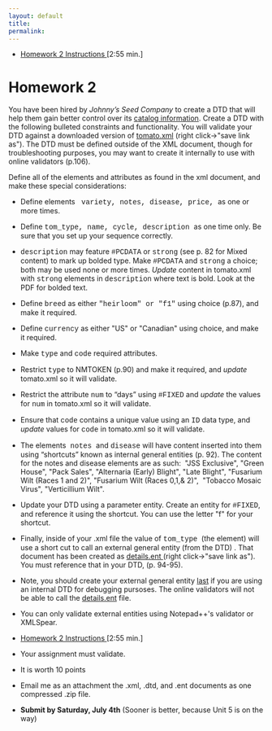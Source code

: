 ```yaml
---
layout: default
title: 
permalink:
---
```


- [Homework 2 Instructions ](https://youtu.be/aa37GLCmwdc) [2:55 min.]

<h1> Homework 2</h1>

You  have been hired by _Johnny&rsquo;s Seed Company_ to create a DTD that will help them gain better control over its [catalog  information](http://www.albany.edu/~mwolfe/ist538/homework/hw2/catalog.pdf).  Create a DTD with the following bulleted constraints and functionality. You will validate your DTD against a downloaded version of [tomato.xml](http://www.albany.edu/~mwolfe/ist538/homework/hw2/tomato.xml) (right click-&gt;&quot;save link as&quot;). The DTD must be defined outside of the XML document, though for troubleshooting purposes, you may want to create it internally to use with online validators (p.106).

Define  all of the elements and attributes as found in the xml document, and make these special considerations:

- Define elements <span style="font-family:Courier"> variety, notes, disease, price, </span>as one or more times.
- Define <span style="font-family:Courier">tom_type, name, cycle, description </span>as one time  only. Be sure that you set up your sequence correctly.
- <span style="font-family:Courier">description</span> may feature <span style="font-family:Courier">#PCDATA</span>  or <span style="font-family:Courier">strong</span> (see p. 82 for  Mixed content) to mark up  bolded type. Make <span style="font-family:Courier">#PCDATA</span> and <span style="font-family:Courier">strong</span> a choice; both  may be used none or more times. <em>Update</em> content in tomato.xml with <span style="font-family:Courier">strong</span> elements in <span style="font-family:Courier">description</span> where text is bold. Look at the PDF for bolded text.
- Define <span style="font-family:Courier">breed</span> as either  <span style="font-family:Courier">&quot;heirloom&quot; or &quot;f1&quot;</span> using  choice (p.87), and make it required. 
- Define <span style="font-family:Courier">currency</span> as either  &quot;US&quot; or &quot;Canadian&quot; using  choice, and make it required.
- Make <span style="font-family:Courier">type</span> and <span style="font-family:Courier">code</span> required  attributes.
- Restrict <span style="font-family:Courier">type</span> to NMTOKEN (p.90) and make  it required, and <em>update</em> tomato.xml so it will  validate.
- Restrict the attribute  <span style="font-family:Courier">num</span> to &ldquo;days&rdquo; using <span style="font-family:Courier">#FIXED</span> and <em>update</em> the  values for <span style="font-family:Courier">num</span> in tomato.xml so it will  validate. 
- Ensure that <span style="font-family:Courier">code</span> contains a  unique value using an <span style="font-family:Courier">ID</span> data type, and <em>update</em> values for <span style="font-family:Courier">code</span> in tomato.xml so it will  validate.
- The elements<span style="font-family:Courier"> notes </span>and <span style="font-family:Courier">disease</span> will  have content inserted into them using &ldquo;shortcuts&rdquo; known as  internal general  entities (p. 92). The content for the notes and disease elements are as such:  &quot;JSS Exclusive&quot;, &quot;Green House&quot;, &quot;Pack Sales&quot;, &quot;Alternaria (Early)  Blight&quot;,  &quot;Late  Blight&quot;,  &quot;Fusarium  Wilt (Races 1 and 2)&quot;, &quot;Fusarium Wilt (Races 0,1,&amp; 2)&quot;,  &quot;Tobacco Mosaic Virus&quot;, &quot;Verticillium  Wilt&quot;.
- Update your DTD using a parameter entity. Create an entity for <span style="font-family:Courier">#FIXED</span>, and reference it using the shortcut. You can use the letter &quot;f&quot; for your shortcut.
- Finally, inside of your .xml file the value of <span style="font-family:Courier">tom_type</span>  (the element) will use a short cut to call an external general entity (from the DTD) . That document has been created as <a href="http://www.albany.edu/~mwolfe/ist538/homework/hw2/details.ent">details.ent </a>(right click->"save link as"). You must  reference that in your DTD, (p. 94-95). 
- Note, you should create your external general entity <u>last</u> if you are using an internal DTD for debugging pursoses. The online validators will not be able to call the <a href="http://www.albany.edu/~mwolfe/ist538/homework/hw2/details.ent">details.ent</a> file. 
- You can only validate external entities using Notepad++'s validator or XMLSpear.

- [Homework 2 Instructions ](https://youtu.be/aa37GLCmwdc) [2:55 min.]
- Your assignment must validate.
- It is worth 10 points
- Email me as an attachment the .xml, .dtd, and .ent documents as one compressed .zip file. 
- **Submit by Saturday, July 4th** (Sooner is better, because Unit 5 is on the way)

